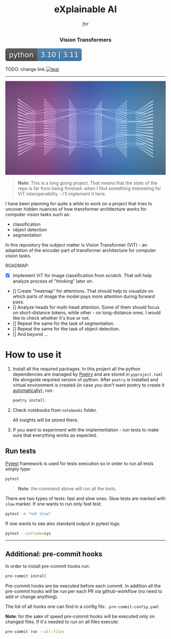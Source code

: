 <p>
    <h1 align="center">eXplainable AI</h1>
    <h6 align="center">for</h6>
    <h3 align="center">Vision Transformers</h3>
</p>

![Python versions](/assets/readme/python_versions.svg)

TODO: change link
[![test](https://github.com/Andrei-Aksionov/nanoGPTplus/actions/workflows/test.yaml/badge.svg)](https://github.com/Andrei-Aksionov/nanoGPTplus/actions/workflows/test.yaml)

***

<p align=center><img src="assets/readme/nn_scheme.png"></p>

> **Note**: This is a long going project. That means that the state of the repo is far from being finished: when I find something interesting for ViT interoperability - I'll implement it here.

I have been planning for quite a while to work on a project that tries to uncover hidden nuances of how transformer architecture works for computer vision tasks such as:

- classification
- object detection
- segmentation

In this repository the subject matter is Vision Transformer (ViT) - an adaptation of the encoder part of transformer architecture for computer vision tasks.

ROADMAP:

- [x] Implement ViT for image classification from scratch. That will help analyze process of "thinking" later on.
- [] Create "heatmap" for attentions. That should help to visualize on which parts of image the model pays more attention during forward pass.
- [] Analyze heads for multi-head attention. Some of them should focus on short-distance tokens, while other - on long-distance ones. I would like to check whether it's true or not.
- [] Repeat the same for the task of segmentation.
- [] Repeat the same for the task of object detection.
- [] And beyond ...

# How to use it

1. Install all the required packages. In this project all the python dependencies are managed by [Poetry](https://python-poetry.org/) and are stored in `pyproject.toml` file alongside required version of python. After `poetry` is installed and virtual environment is created (in case you don't want poetry to create it [automatically](https://python-poetry.org/docs/configuration/#virtualenvscreate)), run:

    ```bash
    poetry install
    ```

2. Check notebooks from `notebooks` folder.

    All insights will be stored there.

3. If you want to experiment with the implementation - run tests to make sure that everything works as expected.

## Run tests

[Pytest](https://github.com/pytest-dev/pytest) framework is used for tests execution so in order to run all tests simply type:

```bash
pytest
```

> **Note**: the command above will run all the tests.

There are two types of tests: fast and slow ones. Slow tests are marked with `slow` marker. If one wants to run only fast test:

```bash
pytest -m "not slow"
```

If one wants to see also standard output in pytest logs:

```bash
pytest --include=sys
```

***

## Additional: pre-commit hooks

In order to install pre-commit hooks run:

```bash
pre-commit install
```

Pre-commit hooks are be executed before each commit. In addition all the pre-commit hooks will be run per each PR via github-workflow (no need to add or change anything).

The list of all hooks one can find in a config fils: `.pre-commit-config.yaml`

**Note**: for the sake of speed pre-commit hooks will be executed only on changed files. If it's needed to run on all files execute:

```bash
pre-commit run --all-files
```
